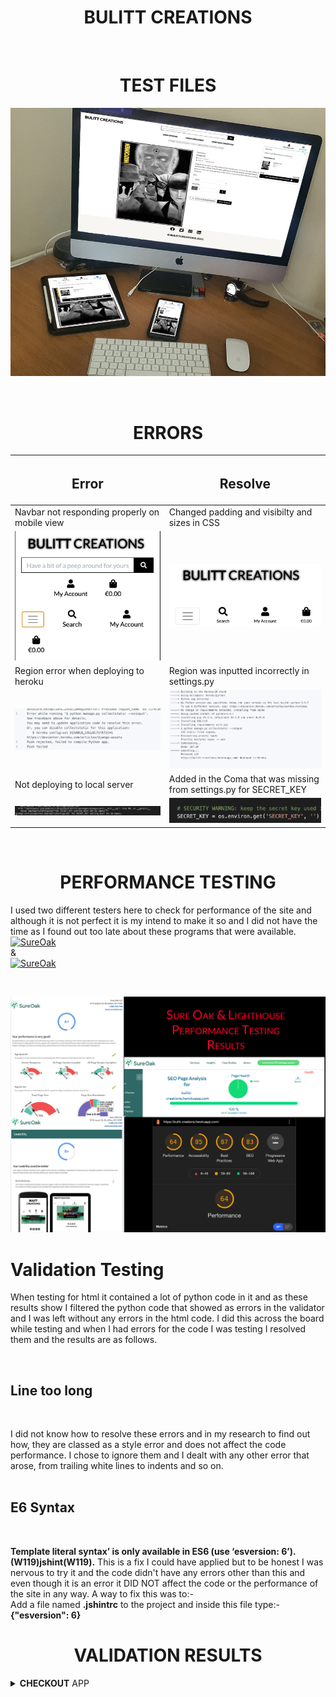 <p><h1 align="center"><strong>BULITT</strong> CREATIONS</h1></p>

<br>

 <p><h1 align="center"><strong>TEST</strong> FILES</h1></p>                                                                                                                                                                                

![User Story image](/media/storyimage.jpg)

<br>

<p><h1 align="center"><strong>ERR</strong>ORS</h1></p>

| <h2>Error</h2> | <h2>Resolve</h2>                                                                                                                |
|-------|--------------------------------------------------------------------------------------------------------------------------|
| Navbar not responding properly on mobile view  | Changed padding and visibilty and sizes in CSS               |
|![Navbar Error](/media/navbar_error.png) |![Navbar Resolve](/media/navbar_resolve.png)
| Region error when deploying to heroku  | Region was inputted incorrectly in settings.py |
|![Region Error](/media/region_error.png)|![Region Resolve](/media/region_resolve.png) |
| Not deploying to local server | Added in the Coma that was missing from settings.py for SECRET_KEY |
|![Secret Key Error](/media/secret_key_error.png) | ![Secret Key Resolve](/media/secret_key_resolve.png)
<br>

<p><h1 align="center"><strong>PERFORMANCE</strong> TESTING</h1></p>

I used two different testers here to check for performance of the site and although it is not perfect it is my intend to make it so and I did not have the time as I found out too late about these programs that were available.<br> [![SureOak](https://img.shields.io/badge/SureOak-Automated%20Testing-green)](https://www.sureoak.com/)<br>&<br>[![SureOak](https://img.shields.io/badge/Light%20House-Performance%20Tool-blue)](https://developers.google.com/web/tools/lighthouse)

<br>

![Validation Results](/media/performance_results.jpg)


# <strong>Validation</strong> Testing

When testing for html it contained a lot of python code in it and as these results show I filtered the python code that showed as errors in the validator and I was left without any errors in the html code. I did this across the board while testing and when I had errors for the code I was testing I resolved them and the results are as follows. 

<br>

## <strong>Line</strong> too long

<br>

I did not know how to resolve these errors and in my research to find out how, they are classed as a style error and does not affect the code performance. I chose to ignore them and I dealt with any other error that arose, from trailing white lines to indents and so on.
<br><br>

## <strong>E6</strong> Syntax

<br>

<strong>Template literal syntax’ is only available in ES6 (use ‘esversion: 6’). (W119)jshint(W119).</strong>
This is a fix I could have applied but to be honest I was nervous to try it and the code didn't have any errors other than this and even though it is an error it DID NOT affect the code or the performance of the site in any way. A way to fix this was to:-<br> Add a file named <strong>.jshintrc</strong> to the project and inside this file type:- <strong>{"esversion": 6}</strong>

<p id="userex"><h1 align="center"><strong>VALIDATION</strong> RESULTS</h1></p>
<details><summary><strong>CHECKOUT</strong> APP</summary>
<br>

![Validation Results](/media/checkout_results.jpg) 
<br>

<details><summary><strong>BAG</strong> APP</summary>
<br>

![Validation Results](/media/bag_results.jpg) 
<br>
<details><summary><strong>BULITT_CREATIONS</strong> APP</summary>
<br>

![Validation Results](/media/bulitt_results.jpg) 